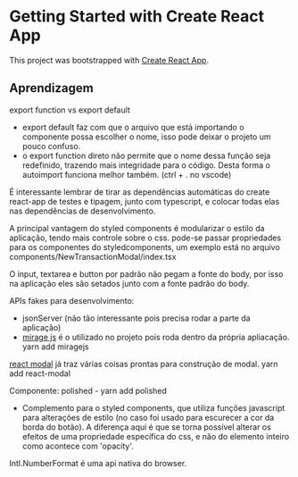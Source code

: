 # Getting Started with Create React App

This project was bootstrapped with [Create React App](https://github.com/facebook/create-react-app).


## Aprendizagem

export function vs export default
- export default faz com que o arquivo que está importando o componente possa escolher o nome, isso pode deixar o projeto um pouco confuso.
- o export function direto não permite que o nome dessa função seja redefinido, trazendo mais integridade para o código. Desta forma o autoimport funciona melhor também. (ctrl + . no vscode)

É interessante lembrar de tirar as dependências automáticas do create react-app de testes e tipagem, junto com typescript, e colocar todas elas nas dependências de desenvolvimento.

A principal vantagem do styled components é modularizar o estilo da aplicação, tendo mais controle sobre o css.
pode-se passar propriedades para os componentes do styledcomponents, um exemplo está no arquivo components/NewTransactionModal/index.tsx

O input, textarea e button por padrão não pegam a fonte do body, por isso na aplicação eles são setados junto com a fonte padrão do body.

APIs fakes para desenvolvimento: 
- jsonServer (não tão interessante pois precisa rodar a parte da aplicação)
- [mirage js](https://miragejs.com) é o utilizado no projeto pois roda dentro da própria apliacação. yarn add miragejs

[react modal](https://github.com/reactjs/react-modal) já traz várias coisas prontas para construção de modal. yarn add react-modal

Componente: polished - yarn add polished
- Complemento para o styled components, que utiliza funções javascript para alterações de estilo (no caso foi usado para escurecer a cor da borda do botão). A diferença aqui é que se torna possível alterar os efeitos de uma propriedade específica do css, e não do elemento inteiro como acontece com 'opacity'.

Intl.NumberFormat é uma api nativa do browser.